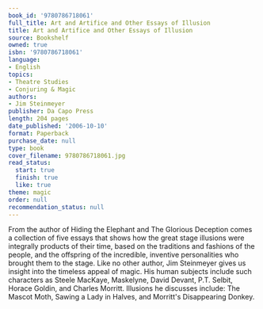```yaml
---
book_id: '9780786718061'
full_title: Art and Artifice and Other Essays of Illusion
title: Art and Artifice and Other Essays of Illusion
source: Bookshelf
owned: true
isbn: '9780786718061'
language:
- English
topics:
- Theatre Studies
- Conjuring & Magic
authors:
- Jim Steinmeyer
publisher: Da Capo Press
length: 204 pages
date_published: '2006-10-10'
format: Paperback
purchase_date: null
type: book
cover_filename: 9780786718061.jpg
read_status:
  start: true
  finish: true
  like: true
theme: magic
order: null
recommendation_status: null
---
```

From the author of Hiding the Elephant and The Glorious Deception comes a collection of five essays that shows how the great stage illusions were integrally products of their time, based on the traditions and fashions of the people, and the offspring of the incredible, inventive personalities who brought them to the stage. Like no other author, Jim Steinmeyer gives us insight into the timeless appeal of magic. His human subjects include such characters as Steele MacKaye, Maskelyne, David Devant, P.T. Selbit, Horace Goldin, and Charles Morritt. Illusions he discusses include: The Mascot Moth, Sawing a Lady in Halves, and Morritt's Disappearing Donkey.

